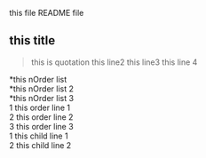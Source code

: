 this file README file  
## this title  
> this is quotation   this line2   this line3   this line 4

*this nOrder list  
*this nOrder list 2   
*this nOrder list 3   
1 this order line 1  
2 this order line 2  
3 this order line 3  
  1 this child line 1  
  2 this child line 2        

